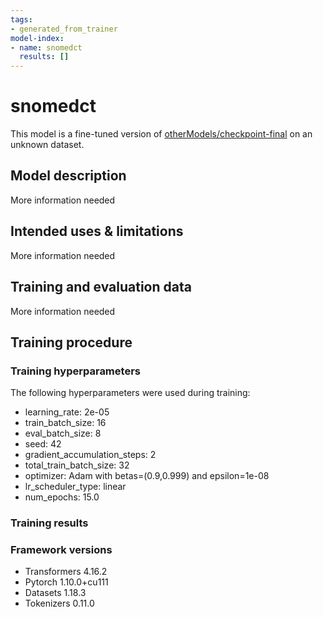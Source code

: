 ```yaml
---
tags:
- generated_from_trainer
model-index:
- name: snomedct
  results: []
---
```


<!-- This model card has been generated automatically according to the information the Trainer had access to. You
should probably proofread and complete it, then remove this comment. -->

# snomedct

This model is a fine-tuned version of [otherModels/checkpoint-final](https://huggingface.co/otherModels/checkpoint-final) on an unknown dataset.

## Model description

More information needed

## Intended uses & limitations

More information needed

## Training and evaluation data

More information needed

## Training procedure

### Training hyperparameters

The following hyperparameters were used during training:
- learning_rate: 2e-05
- train_batch_size: 16
- eval_batch_size: 8
- seed: 42
- gradient_accumulation_steps: 2
- total_train_batch_size: 32
- optimizer: Adam with betas=(0.9,0.999) and epsilon=1e-08
- lr_scheduler_type: linear
- num_epochs: 15.0

### Training results



### Framework versions

- Transformers 4.16.2
- Pytorch 1.10.0+cu111
- Datasets 1.18.3
- Tokenizers 0.11.0

